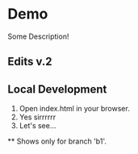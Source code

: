 # Demo

Some Description!

## Edits v.2

## Local Development
1. Open index.html in your browser.
2. Yes sirrrrrr
3. Let's see...

** Shows only for branch 'b1'.
